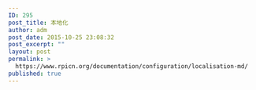 ```yaml
---
ID: 295
post_title: 本地化
author: adm
post_date: 2015-10-25 23:08:32
post_excerpt: ""
layout: post
permalink: >
  https://www.rpicn.org/documentation/configuration/localisation-md/
published: true
---
```

